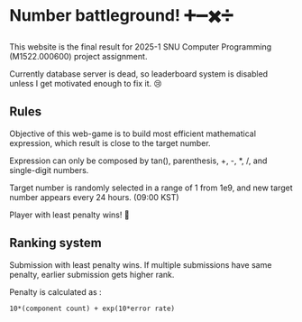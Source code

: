 # Number battleground! ➕➖✖️➗

This website is the final result for 2025-1 SNU Computer Programming (M1522.000600) project assignment.

Currently database server is dead, so leaderboard system is disabled unless I get motivated enough to fix it. 😢

## Rules

Objective of this web-game is to build most efficient mathematical expression, which result is close to the target number.

Expression can only be composed by tan(), parenthesis, +, -, *, /, and single-digit numbers.

Target number is randomly selected in a range of 1 from 1e9, and new target number appears every 24 hours. (09:00 KST)

Player with least penalty wins! 🥇

## Ranking system

Submission with least penalty wins. If multiple submissions have same penalty, earlier submission gets higher rank.

Penalty is calculated as :

```
10*(component count) + exp(10*error rate)
```





